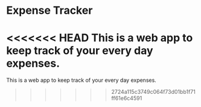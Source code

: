 # Expense Tracker
<<<<<<< HEAD
This is a web app to keep track of your every day expenses.
=======
This is a web app to keep track of your every day expenses.
>>>>>>> 2724a115c3749c064f73d01bb1f71ff61e6c4591
